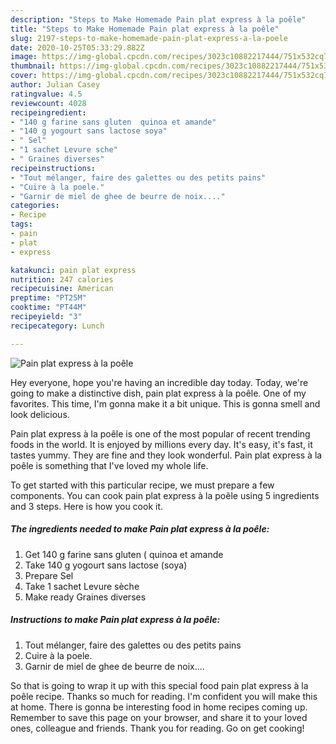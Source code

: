 ```yaml
---
description: "Steps to Make Homemade Pain plat express à la poêle"
title: "Steps to Make Homemade Pain plat express à la poêle"
slug: 2197-steps-to-make-homemade-pain-plat-express-a-la-poele
date: 2020-10-25T05:33:29.882Z
image: https://img-global.cpcdn.com/recipes/3023c10882217444/751x532cq70/pain-plat-express-a-la-poele-photo-principale-de-la-recette.jpg
thumbnail: https://img-global.cpcdn.com/recipes/3023c10882217444/751x532cq70/pain-plat-express-a-la-poele-photo-principale-de-la-recette.jpg
cover: https://img-global.cpcdn.com/recipes/3023c10882217444/751x532cq70/pain-plat-express-a-la-poele-photo-principale-de-la-recette.jpg
author: Julian Casey
ratingvalue: 4.5
reviewcount: 4028
recipeingredient:
- "140 g farine sans gluten  quinoa et amande"
- "140 g yogourt sans lactose soya"
- " Sel"
- "1 sachet Levure sche"
- " Graines diverses"
recipeinstructions:
- "Tout mélanger, faire des galettes ou des petits pains"
- "Cuire à la poele."
- "Garnir de miel de ghee de beurre de noix...."
categories:
- Recipe
tags:
- pain
- plat
- express

katakunci: pain plat express 
nutrition: 247 calories
recipecuisine: American
preptime: "PT25M"
cooktime: "PT44M"
recipeyield: "3"
recipecategory: Lunch

---
```



![Pain plat express à la poêle](https://img-global.cpcdn.com/recipes/3023c10882217444/751x532cq70/pain-plat-express-a-la-poele-photo-principale-de-la-recette.jpg)

Hey everyone, hope you're having an incredible day today. Today, we're going to make a distinctive dish, pain plat express à la poêle. One of my favorites. This time, I'm gonna make it a bit unique. This is gonna smell and look delicious.

Pain plat express à la poêle is one of the most popular of recent trending foods in the world. It is enjoyed by millions every day. It's easy, it's fast, it tastes yummy. They are fine and they look wonderful. Pain plat express à la poêle is something that I've loved my whole life.




To get started with this particular recipe, we must prepare a few components. You can cook pain plat express à la poêle using 5 ingredients and 3 steps. Here is how you cook it.

<!--inarticleads1-->

##### The ingredients needed to make Pain plat express à la poêle:

1. Get 140 g farine sans gluten ( quinoa et amande
1. Take 140 g yogourt sans lactose (soya)
1. Prepare  Sel
1. Take 1 sachet Levure sèche
1. Make ready  Graines diverses




<!--inarticleads2-->

##### Instructions to make Pain plat express à la poêle:

1. Tout mélanger, faire des galettes ou des petits pains
1. Cuire à la poele.
1. Garnir de miel de ghee de beurre de noix....




So that is going to wrap it up with this special food pain plat express à la poêle recipe. Thanks so much for reading. I'm confident you will make this at home. There is gonna be interesting food in home recipes coming up. Remember to save this page on your browser, and share it to your loved ones, colleague and friends. Thank you for reading. Go on get cooking!
